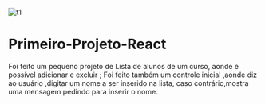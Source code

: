 ![t1](https://user-images.githubusercontent.com/98665329/188033062-515679a9-a48d-4804-ac36-da6e3f2e897e.png)
# Primeiro-Projeto-React
Foi feito um pequeno projeto de Lista de alunos de um curso, aonde é possível adicionar e excluir ;
Foi feito também um controle inicial ,aonde diz ao usuário ,digitar um nome a ser inserido na lista, caso contrário,mostra uma mensagem pedindo para inserir o nome.
